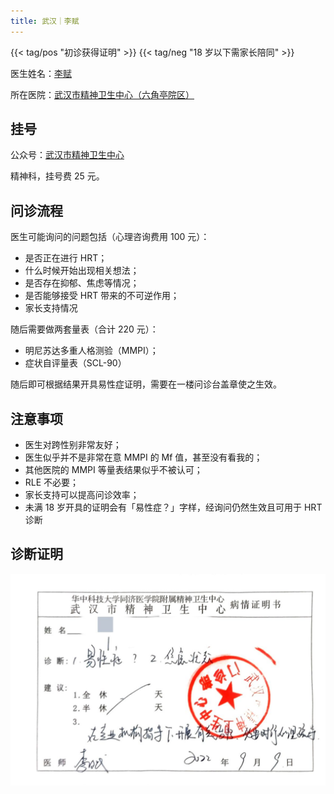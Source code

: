 ```yaml
---
title: 武汉｜李赋
---
```


{{< tag/pos "初诊获得证明" >}} {{< tag/neg "18 岁以下需家长陪同" >}}

医生姓名：[李赋](http://www.chinapsy.com/index.php/index-view-aid-1116.html)

所在医院：[武汉市精神卫生中心（六角亭院区）](https://amap.com/place/B0FFF2I10C)

## 挂号

公众号：[武汉市精神卫生中心](http://weixin.qq.com/r/DC6OllvEmwbkrR-193se)

精神科，挂号费 25 元。

## 问诊流程

医生可能询问的问题包括（心理咨询费用 100 元）：

- 是否正在进行 HRT；
- 什么时候开始出现相关想法；
- 是否存在抑郁、焦虑等情况；
- 是否能够接受 HRT 带来的不可逆作用；
- 家长支持情况

随后需要做两套量表（合计 220 元）：

- 明尼苏达多重人格测验（MMPI）；
- 症状自评量表（SCL-90）

随后即可根据结果开具易性症证明，需要在一楼问诊台盖章使之生效。

## 注意事项

- 医生对跨性别非常友好；
- 医生似乎并不是非常在意 MMPI 的 Mf 值，甚至没有看我的；
- 其他医院的 MMPI 等量表结果似乎不被认可；
- RLE 不必要；
- 家长支持可以提高问诊效率；
- 未满 18 岁开具的证明会有「易性症？」字样，经询问仍然生效且可用于 HRT 诊断

## 诊断证明

![证明](proof.jpg)
